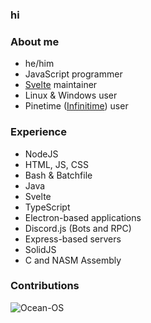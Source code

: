 ### hi
### About me
<ul>
<li>he/him</li>
<li>JavaScript programmer</li>
<li><a href="https://github.com/sveltejs">Svelte</a> maintainer</li>
<li>Linux & Windows user</li>
<li>Pinetime (<a href="https://github.com/InfiniTimeOrg/InfiniTime">Infinitime</a>) user</li>
</ul>

### Experience
<ul>
  <li>NodeJS</li>
  <li>HTML, JS, CSS</li>
  <li>Bash & Batchfile</li>
  <li>Java</li>
  <li>Svelte</li>
  <li>TypeScript</li>
  <li>Electron-based applications</li>
  <li>Discord.js (Bots and RPC)</li>
  <li>Express-based servers</li>
  <li>SolidJS</li>
  <li>C and NASM Assembly</li>
</ul>
<!-- <img align="center" src="https://github-readme-stats.vercel.app/api/top-langs?username=Ocean-OS&show_icons=true&locale=en&layout=compact&theme=dark&bg_color=000000&text_color=ffffff" alt="Ocean-OS" /> -->
  
### Contributions
<img align="center" src="https://github-readme-stats.vercel.app/api?username=Ocean-OS&show_icons=true&locale=en&theme=dark&bg_color=000000" alt="Ocean-OS" />

